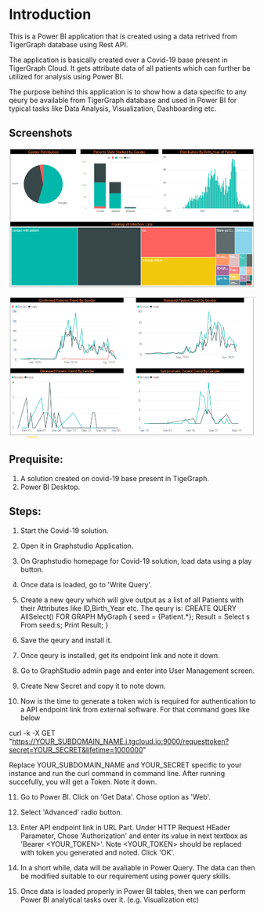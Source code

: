 # Introduction

This is a Power BI application that is created using a data retrived from TigerGraph database using Rest API.

The application is basically created over a Covid-19 base present in TigerGraph Cloud.
It gets attribute data of all patients which can further be utilized for analysis using Power BI.

The purpose behind this application is to show how a data specific to any qeury be available from TigerGraph database
and used in Power BI for typical tasks like Data Analysis, Visualization, Dashboarding etc.

## Screenshots

![](Images/Screenshot-Distrubution.PNG)

![](Images/Screenshot-Trends.PNG)

## Prequisite:

1. A solution created on covid-19 base present in TigeGraph.
2. Power BI Desktop.


## Steps:

1. Start the Covid-19 solution.

2. Open it in Graphstudio Application.

3. On Graphstudio homepage for Covid-19 solution, load data using a play button.

4. Once data is loaded, go to 'Write Query'.

5. Create a new qeury which will give output as a list of all Patients with their Attributes like ID,Birth_Year etc.
The qeury is:
CREATE QUERY AllSelect() FOR GRAPH MyGraph {
	seed = {Patient.*};
	Result = Select s From seed:s;
	Print Result;
}

6. Save the qeury and install it.

7. Once qeury is installed, get its endpoint link and note it down.

8. Go to GraphStudio admin page and enter into User Management screen.

9. Create New Secret and copy it to note down.

10. Now is the time to generate a token wich is required for authentication to a API endpoint link from external software. 
For that command goes like below

curl -k -X GET "https://YOUR_SUBDOMAIN_NAME.i.tgcloud.io:9000/requesttoken?secret=YOUR_SECRET&lifetime=1000000"

Replace YOUR_SUBDOMAIN_NAME and YOUR_SECRET specific to your instance and run the curl command in command line.
After running succefully, you will get a Token. Note it down.

11. Go to Power BI. Click on 'Get Data'. Chose option as 'Web'.

12. Select 'Advanced' radio button.

13. Enter API endpoint link in URL Part.
Under HTTP Request HEader Parameter,
Chose 'Authorization' and enter its value in next textbox as 'Bearer <YOUR_TOKEN>'. Note <YOUR_TOKEN> should be replaced with token you generated and noted.
Click 'OK'.

14. In a short while, data will be avaliable in Power Query. The data can then be modified suitable to our requirement using power query skills.

15. Once data is loaded properly in Power BI tables, then we can perform Power BI analytical tasks over it. (e.g. Visualization etc)
